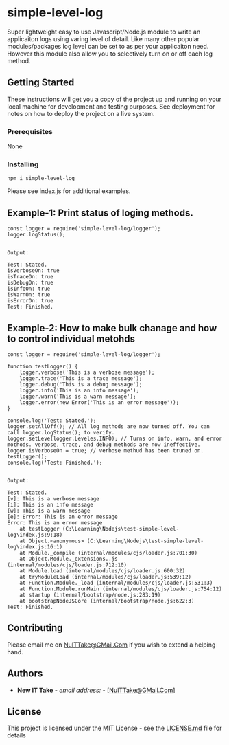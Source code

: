 # simple-level-log

Super lightweight easy to use Javascript/Node.js module to write an applicaiton logs using varing level of detail. Like many other popular modules/packages log level can be set to as per your applicaiton need. However this module also allow you to selectively turn on or off each log method. 

## Getting Started

These instructions will get you a copy of the project up and running on your local machine for development and testing purposes. See deployment for notes on how to deploy the project on a live system.

### Prerequisites

None

### Installing

```
npm i simple-level-log
```

Please see index.js for additional examples.

## Example-1: Print status of loging methods.

```
const logger = require('simple-level-log/logger');
logger.logStatus();


Output:

Test: Stated.
isVerboseOn: true
isTraceOn: true
isDebugOn: true
isInfoOn: true
isWarnOn: true
isErrorOn: true
Test: Finished.
```

## Example-2: How to make bulk chanage and how to control individual metohds

```
const logger = require('simple-level-log/logger');

function testLogger() {
    logger.verbose('This is a verbose message');
    logger.trace('This is a trace message');
    logger.debug('This is a debug message');
    logger.info('This is an info message');
    logger.warn('This is a warn message');
    logger.error(new Error('This is an error message'));
}

console.log('Test: Stated.');
logger.setAllOff(); // All log methods are now turned off. You can call logger.logStatus(); to verify.
logger.setLeve(logger.Leveles.INFO); // Turns on info, warn, and error mothods. verbose, trace, and debug methods are now ineffective.
logger.isVerboseOn = true; // verbose methud has been truned on.
testLogger();
console.log('Test: Finished.');


Output:

Test: Stated.
[v]: This is a verbose message
[i]: This is an info message
[w]: This is a warn message
[e]: Error: This is an error message
Error: This is an error message
    at testLogger (C:\Learning\Nodejs\test-simple-level-log\index.js:9:18)
    at Object.<anonymous> (C:\Learning\Nodejs\test-simple-level-log\index.js:16:1)
    at Module._compile (internal/modules/cjs/loader.js:701:30)
    at Object.Module._extensions..js (internal/modules/cjs/loader.js:712:10)
    at Module.load (internal/modules/cjs/loader.js:600:32)
    at tryModuleLoad (internal/modules/cjs/loader.js:539:12)
    at Function.Module._load (internal/modules/cjs/loader.js:531:3)
    at Function.Module.runMain (internal/modules/cjs/loader.js:754:12)
    at startup (internal/bootstrap/node.js:283:19)
    at bootstrapNodeJSCore (internal/bootstrap/node.js:622:3)
Test: Finished.
```

## Contributing

Please email me on NuITTake@GMail.Com if you wish to extend a helping hand. 

## Authors

* **New IT Take** - *email address:* - [NuITTake@GMail.Com]

## License

This project is licensed under the MIT License - see the [LICENSE.md](LICENSE.md) file for details
